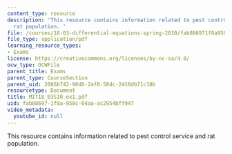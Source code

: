 ```yaml
---
content_type: resource
description: 'This resource contains information related to pest control service and
  rat population. '
file: /courses/18-03-differential-equations-spring-2010/fab886971f8a958c04aaac2954bff947_MIT18_03S10_ex1.pdf
file_type: application/pdf
learning_resource_types:
- Exams
license: https://creativecommons.org/licenses/by-nc-sa/4.0/
ocw_type: OCWFile
parent_title: Exams
parent_type: CourseSection
parent_uid: 2086b742-96d0-2af8-58dc-2416db71c10b
resourcetype: Document
title: MIT18_03S10_ex1.pdf
uid: fab88697-1f8a-958c-04aa-ac2954bff947
video_metadata:
  youtube_id: null
---
```

This resource contains information related to pest control service and rat population. 